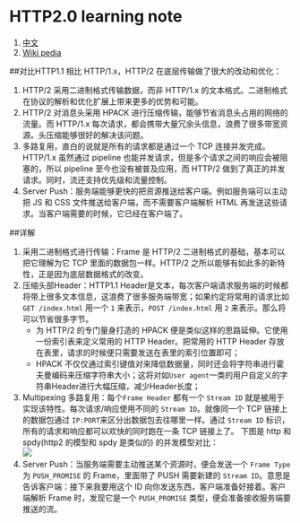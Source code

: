 # HTTP2.0 learning note

1. [中文](http://io.upyun.com/2015/05/13/http2/)
2. [Wiki pedia](https://en.wikipedia.org/wiki/HTTP/2)

##对比HTTP1.1
相比 HTTP/1.x，HTTP/2 在底层传输做了很大的改动和优化：

1. HTTP/2 采用二进制格式传输数据，而非 HTTP/1.x 的文本格式。二进制格式在协议的解析和优化扩展上带来更多的优势和可能。
2. HTTP/2 对消息头采用 HPACK 进行压缩传输，能够节省消息头占用的网络的流量。而 HTTP/1.x 每次请求，都会携带大量冗余头信息，浪费了很多带宽资源。头压缩能够很好的解决该问题。
3. 多路复用，直白的说就是所有的请求都是通过一个 TCP 连接并发完成。HTTP/1.x 虽然通过 pipeline 也能并发请求，但是多个请求之间的响应会被阻塞的，所以 pipeline 至今也没有被普及应用，而 HTTP/2 做到了真正的并发请求。同时，流还支持优先级和流量控制。
4. Server Push：服务端能够更快的把资源推送给客户端。例如服务端可以主动把 JS 和 CSS 文件推送给客户端，而不需要客户端解析 HTML 再发送这些请求。当客户端需要的时候，它已经在客户端了。

##详解
1. 采用二进制格式进行传输：Frame 是 HTTP/2 二进制格式的基础，基本可以把它理解为它 TCP 里面的数据包一样。HTTP/2 之所以能够有如此多的新特性，正是因为底层数据格式的改变。<br/>
2. 压缩头部Header：HTTP1.1 Header是文本，每次客户端请求服务端的时候都将带上很多文本信息，这浪费了很多服务端带宽；如果约定将常用的请求比如 `GET /index.html` 用一个 `1` 来表示，`POST /index.html` 用 `2` 来表示。那么将可以节省很多字节。
	* 为 HTTP/2 的专门量身打造的 HPACK 便是类似这样的思路延伸。它使用一份索引表来定义常用的 HTTP Header。把常用的 HTTP Header 存放在表里，请求的时候便只需要发送在表里的索引位置即可；
	* HPACK 不仅仅通过索引键值对来降低数据量，同时还会将字符串进行霍夫曼编码来压缩字符串大小；这将对如`User agent`一类的用户自定义的字符串Header进行大幅压缩，减少Header长度；
3. Multipexing 多路复用：每个`Frame Header` 都有一个 `Stream ID` 就是被用于实现该特性。每次请求/响应使用不同的 `Stream ID`。就像同一个 TCP 链接上的数据包通过 `IP:PORT`来区分出数据包去往哪里一样。通过 `Stream ID` 标识，所有的请求和响应都可以欢快的同时跑在一条 TCP 链接上了。 下图是 http 和 spdy(http2 的模型和 spdy 是类似的) 的并发模型对比：<br/>
![](http://onepiece.b0.upaiyun.com/assets/http2request.png)
4. Server Push：当服务端需要主动推送某个资源时，便会发送一个 `Frame Type` 为 `PUSH_PROMISE` 的 Frame，里面带了 PUSH 需要新建的 `Stream ID`。意思是告诉客户端：接下来我要用这个 ID 向你发送东西，客户端准备好接着。客户端解析 Frame 时，发现它是一个 `PUSH_PROMISE` 类型，便会准备接收服务端要推送的流。